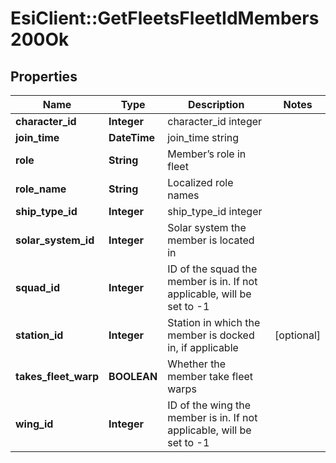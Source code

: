 # EsiClient::GetFleetsFleetIdMembers200Ok

## Properties
Name | Type | Description | Notes
------------ | ------------- | ------------- | -------------
**character_id** | **Integer** | character_id integer | 
**join_time** | **DateTime** | join_time string | 
**role** | **String** | Member’s role in fleet | 
**role_name** | **String** | Localized role names | 
**ship_type_id** | **Integer** | ship_type_id integer | 
**solar_system_id** | **Integer** | Solar system the member is located in | 
**squad_id** | **Integer** | ID of the squad the member is in. If not applicable, will be set to -1 | 
**station_id** | **Integer** | Station in which the member is docked in, if applicable | [optional] 
**takes_fleet_warp** | **BOOLEAN** | Whether the member take fleet warps | 
**wing_id** | **Integer** | ID of the wing the member is in. If not applicable, will be set to -1 | 


